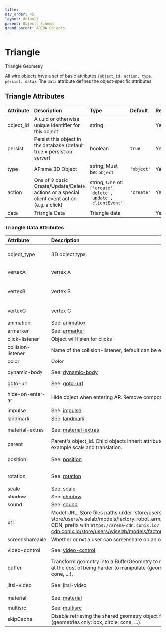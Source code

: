 ```yaml
---
title: 
nav_order: 45
layout: default
parent: Objects Schema
grand_parent: ARENA Objects
---
```



Triangle
========


Triangle Geometry

All wire objects have a set of basic attributes ```{object_id, action, type, persist, data}```. The ```data``` attribute defines the object-specific attributes

Triangle Attributes
--------------------

|Attribute|Description|Type|Default|Required|
| :--- | :--- | :--- | :--- | :--- |
|object_id|A uuid or otherwise unique identifier for this object|string||Yes|
|persist|Persist this object in the database (default true = persist on server)|boolean|```true```|Yes|
|type|AFrame 3D Object|string; Must be: ```object```|```'object'```|Yes|
|action|One of 3 basic Create/Update/Delete actions or a special client event action (e.g. a click)|string; One of: ```['create', 'delete', 'update', 'clientEvent']```|```'create'```|Yes|
|data|Triangle Data|Triangle data||Yes|

### Triangle Data Attributes

|Attribute|Description|Type|Default|Required|
| :--- | :--- | :--- | :--- | :--- |
|object_type|3D object type.|string; Must be: ```triangle```|```triangle```|Yes|
|vertexA|vertex A||```{'x': 0, 'y': 0.5, 'z': 0}```|Yes|
|vertexB|vertex B||```{'x': -0.5, 'y': -0.5, 'z': 0}```|Yes|
|vertexC|vertex C||```{'x': 0.5, 'y': -0.5, 'z': 0}```|Yes|
|animation|See: [animation](animation)|animation||No|
|armarker|See: [armarker](armarker)|armarker||No|
|click-listener|Object will listen for clicks|boolean||No|
|collision-listener|Name of the collision-listener, default can be empty string|string||No|
|color|Color|string|```'#ffa500'```|No|
|dynamic-body|See: [dynamic-body](dynamic-body)|dynamic-body||No|
|goto-url|See: [goto-url](goto-url)|goto-url||No|
|hide-on-enter-ar|Hide object when entering AR. Remove component to *not* hide|boolean; Must be: ```True```|```True```|No|
|impulse|See: [impulse](impulse)|impulse||No|
|landmark|See: [landmark](landmark)|landmark||No|
|material-extras|See: [material-extras](material-extras)|material-extras||No|
|parent|Parent's object_id. Child objects inherit attributes of their parent, for example scale and translation.|string||No|
|position|See: [position](position)|position|```{'x': 0, 'y': 0, 'z': 0}```|No|
|rotation|See: [rotation](rotation)|rotation|```{'x': 0, 'y': 0, 'z': 0}```|No|
|scale|See: [scale](scale)|scale||No|
|shadow|See: [shadow](shadow)|shadow||No|
|sound|See: [sound](sound)|sound||No|
|url|Model URL. Store files paths under 'store/users/<username>' (e.g. store/users/wiselab/models/factory_robot_arm/scene.gltf); to use CDN, prefix with `https://arena-cdn.conix.io/` (e.g. https://arena-cdn.conix.io/store/users/wiselab/models/factory_robot_arm/scene.gltf)|string||No|
|screenshareable|Whether or not a user can screenshare on an object|boolean|```True```|No|
|video-control|See: [video-control](video-control)|video-control||No|
|buffer|Transform geometry into a BufferGeometry to reduce memory usage at the cost of being harder to manipulate (geometries only: box, circle, cone, ...).|boolean|```true```|No|
|jitsi-video|See: [jitsi-video](jitsi-video)|jitsi-video||No|
|material|See: [material](material)|material|```{'color': '#7f7f7f'}```|No|
|multisrc|See: [multisrc](multisrc)|multisrc||No|
|skipCache|Disable retrieving the shared geometry object from the cache. (geometries only: box, circle, cone, ...).|boolean|```true```|No|
